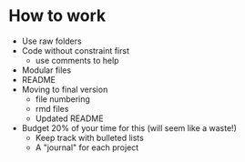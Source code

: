 # How to work

- Use raw folders 
- Code without constraint first
  - use comments to help
- Modular files
- README
- Moving to final version
  - file numbering
  - rmd files
  - Updated README
- Budget 20% of your time for this (will seem like a waste!)
  - Keep track with bulleted lists
  - A "journal" for each project
